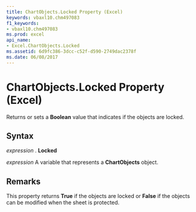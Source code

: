 ```yaml
---
title: ChartObjects.Locked Property (Excel)
keywords: vbaxl10.chm497083
f1_keywords:
- vbaxl10.chm497083
ms.prod: excel
api_name:
- Excel.ChartObjects.Locked
ms.assetid: 6d9fc386-3dcc-c52f-d590-2749dac2378f
ms.date: 06/08/2017
---
```



# ChartObjects.Locked Property (Excel)

Returns or sets a  **Boolean** value that indicates if the objects are locked.


## Syntax

 _expression_ . **Locked**

 _expression_ A variable that represents a **ChartObjects** object.


## Remarks

This property returns  **True** if the objects are locked or **False** if the objects can be modified when the sheet is protected.


